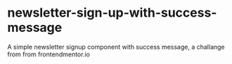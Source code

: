 # newsletter-sign-up-with-success-message
A simple newsletter signup component with success message, a challange from from frontendmentor.io
